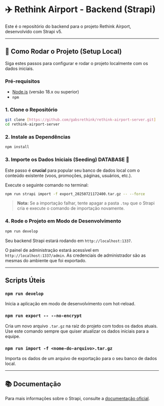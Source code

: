 # ✈️ Rethink Airport - Backend (Strapi)

Este é o repositório do backend para o projeto Rethink Airport, desenvolvido com Strapi v5.

---

## 🚀 Como Rodar o Projeto (Setup Local)

Siga estes passos para configurar e rodar o projeto localmente com os dados iniciais.

### Pré-requisitos
- [Node.js](https://nodejs.org/) (versão 18.x ou superior)
- `npm`

### 1. Clone o Repositório

```bash
git clone [https://github.com/gabsrethink/rethink-airport-server.git]
cd rethink-airport-server
```

### 2. Instale as Dependências

```bash
npm install
```

### 3. Importe os Dados Iniciais (Seeding)  DATABASE 🌱

Este passo é **crucial** para popular seu banco de dados local com o conteúdo existente (voos, promoções, páginas, usuários, etc.).

Execute o seguinte comando no terminal:
```bash
npm run strapi import -f export_20250721172400.tar.gz -- --force
```
> **Nota:** Se a importação falhar, tente apagar a pasta `.tmp` que o Strapi cria e execute o comando de importação novamente.

### 4. Rode o Projeto em Modo de Desenvolvimento

```bash
npm run develop
```

Seu backend Strapi estará rodando em `http://localhost:1337`.

O painel de administração estará acessível em `http://localhost:1337/admin`. As credenciais de administrador são as mesmas do ambiente que foi exportado.

---

##  Scripts Úteis

### `npm run develop`
Inicia a aplicação em modo de desenvolvimento com hot-reload.

### `npm run export -- --no-encrypt`
Cria um novo arquivo `.tar.gz` na raiz do projeto com todos os dados atuais. Use este comando sempre que quiser atualizar os dados iniciais para a equipe.

### `npm run import -f <nome-do-arquivo>.tar.gz`
Importa os dados de um arquivo de exportação para o seu banco de dados local.

---

## 📚 Documentação

Para mais informações sobre o Strapi, consulte a [documentação oficial](https://docs.strapi.io).